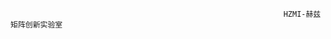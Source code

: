                                                                  HZMI-赫兹矩阵创新实验室
                                                                